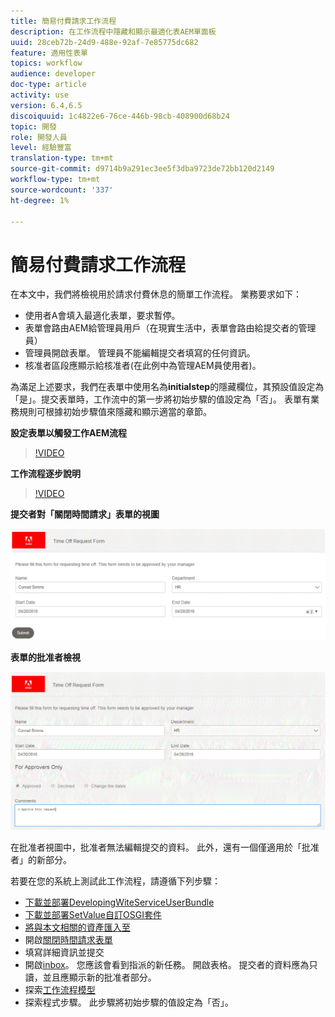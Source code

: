 ```yaml
---
title: 簡易付費請求工作流程
description: 在工作流程中隱藏和顯示最適化表AEM單面板
uuid: 28ceb72b-24d9-488e-92af-7e85775dc682
feature: 適用性表單
topics: workflow
audience: developer
doc-type: article
activity: use
version: 6.4,6.5
discoiquuid: 1c4822e6-76ce-446b-98cb-408900d68b24
topic: 開發
role: 開發人員
level: 經驗豐富
translation-type: tm+mt
source-git-commit: d9714b9a291ec3ee5f3dba9723de72bb120d2149
workflow-type: tm+mt
source-wordcount: '337'
ht-degree: 1%

---
```



# 簡易付費請求工作流程

在本文中，我們將檢視用於請求付費休息的簡單工作流程。 業務要求如下：

* 使用者A會填入最適化表單，要求暫停。
* 表單會路由AEM給管理員用戶（在現實生活中，表單會路由給提交者的管理員）
* 管理員開啟表單。 管理員不能編輯提交者填寫的任何資訊。
* 核准者區段應顯示給核准者(在此例中為管理AEM員使用者)。

為滿足上述要求，我們在表單中使用名為&#x200B;**initialstep**&#x200B;的隱藏欄位，其預設值設定為「是」。提交表單時，工作流中的第一步將初始步驟的值設定為「否」。 表單有業務規則可根據初始步驟值來隱藏和顯示適當的章節。

**設定表單以觸發工作AEM流程**

>[!VIDEO](https://video.tv.adobe.com/v/28406?quality=9&learn=on)

**工作流程逐步說明**

>[!VIDEO](https://video.tv.adobe.com/v/28407?quality=9&learn=on)

**提交者對「關閉時間請求」表單的視圖**

![initialstep](assets/initialstep.gif)

**表單的批准者檢視**

![approverview](assets/approversview.gif)

在批准者視圖中，批准者無法編輯提交的資料。 此外，還有一個僅適用於「批准者」的新部分。

若要在您的系統上測試此工作流程，請遵循下列步驟：
* [下載並部署DevelopingWiteServiceUserBundle](/help/forms/assets/common-osgi-bundles/DevelopingWithServiceUser.jar)
* [下載並部署SetValue自訂OSGI套件](/help/forms/assets/common-osgi-bundles/SetValueApp.core-1.0-SNAPSHOT.jar)
* [將與本文相關的資產匯入至](assets/helpxworkflow.zip)
* 開啟[關閉時間請求表單](http://localhost:4502/content/dam/formsanddocuments/helpx/timeoffrequestform/jcr:content?wcmmode=disabled)
* 填寫詳細資訊並提交
* 開啟[inbox](http://localhost:4502/mnt/overlay/cq/inbox/content/inbox.html)。 您應該會看到指派的新任務。 開啟表格。 提交者的資料應為只讀，並且應顯示新的批准者部分。
* 探索[工作流程模型](http://localhost:4502/editor.html/conf/global/settings/workflow/models/helpxworkflow.html)
* 探索程式步驟。 此步驟將初始步驟的值設定為「否」。
